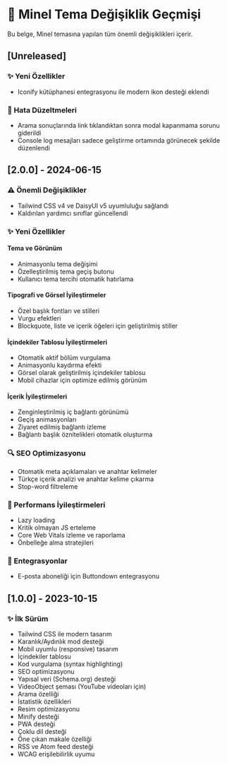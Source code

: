 # 📜 Minel Tema Değişiklik Geçmişi

Bu belge, Minel temasına yapılan tüm önemli değişiklikleri içerir.

## [Unreleased]

### ✨ Yeni Özellikler
- Iconify kütüphanesi entegrasyonu ile modern ikon desteği eklendi

### 🐛 Hata Düzeltmeleri 
- Arama sonuçlarında link tıklandıktan sonra modal kapanmama sorunu giderildi
- Console log mesajları sadece geliştirme ortamında görünecek şekilde düzenlendi

## [2.0.0] - 2024-06-15

### ⚠️ Önemli Değişiklikler
- Tailwind CSS v4 ve DaisyUI v5 uyumluluğu sağlandı
- Kaldırılan yardımcı sınıflar güncellendi

### ✨ Yeni Özellikler

#### Tema ve Görünüm
- Animasyonlu tema değişimi
- Özelleştirilmiş tema geçiş butonu
- Kullanıcı tema tercihi otomatik hatırlama

#### Tipografi ve Görsel İyileştirmeler
- Özel başlık fontları ve stilleri
- Vurgu efektleri
- Blockquote, liste ve içerik öğeleri için geliştirilmiş stiller

#### İçindekiler Tablosu İyileştirmeleri
- Otomatik aktif bölüm vurgulama
- Animasyonlu kaydırma efekti
- Görsel olarak geliştirilmiş içindekiler tablosu
- Mobil cihazlar için optimize edilmiş görünüm

#### İçerik İyileştirmeleri
- Zenginleştirilmiş iç bağlantı görünümü
- Geçiş animasyonları
- Ziyaret edilmiş bağlantı izleme
- Bağlantı başlık öznitelikleri otomatik oluşturma

### 🔍 SEO Optimizasyonu
- Otomatik meta açıklamaları ve anahtar kelimeler
- Türkçe içerik analizi ve anahtar kelime çıkarma
- Stop-word filtreleme

### 🚀 Performans İyileştirmeleri
- Lazy loading
- Kritik olmayan JS erteleme
- Core Web Vitals izleme ve raporlama
- Önbelleğe alma stratejileri

### 🔌 Entegrasyonlar
- E-posta aboneliği için Buttondown entegrasyonu

## [1.0.0] - 2023-10-15

### ✨ İlk Sürüm
- Tailwind CSS ile modern tasarım
- Karanlık/Aydınlık mod desteği
- Mobil uyumlu (responsive) tasarım
- İçindekiler tablosu
- Kod vurgulama (syntax highlighting)
- SEO optimizasyonu
- Yapısal veri (Schema.org) desteği
- VideoObject şeması (YouTube videoları için)
- Arama özelliği
- İstatistik özellikleri
- Resim optimizasyonu
- Minify desteği
- PWA desteği
- Çoklu dil desteği
- Öne çıkan makale özelliği
- RSS ve Atom feed desteği
- WCAG erişilebilirlik uyumu 